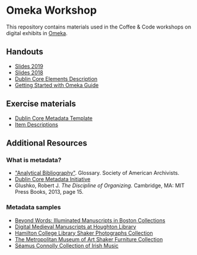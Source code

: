 # Omeka Workshop

This repository contains materials used in the Coffee & Code workshops on digital exhibits in [Omeka](http://www.omeka.net).

## Handouts
- [Slides 2019](/Omeka/Omeka-2019/2019-Coffee%20%26%20Code_%20Creating%20digital%20exhibits%20with%20Omeka.pdf)
- [Slides 2018](/Omeka/Omeka-2018/omeka-slides.pdf)
- [Dublin Core Elements Description](/Omeka/Omeka-2018/DCelements_description.pdf)
- [Getting Started with Omeka Guide](/Omeka/Omeka-2018/2018-Omeka.net-Guide.pdf)

## Exercise materials
- [Dublin Core Metadata Template](/Omeka/Omeka-2018/DCmetadata_template.pdf)
- [Item Descriptions](/Omeka/Omeka-2018/item-descriptions.pdf)
 
## Additional Resources

### What is metadata?
- ["Analytical Bibliography"](https://www2.archivists.org/glossary/terms/a/analytical-bibliography). Glossary. Society of American Archivists.
- [Dublin Core Metadata Initiative](http://dublincore.org/documents/dcmi-terms)
- Glushko, Robert J. *The Discipline of Organizing.* Cambridge, MA: MIT Press Books, 2013, page 15.

### Metadata samples
- [Beyond Words: Illuminated Manuscripts in Boston Collections](https://beyondwords2016.org/catalog?page=1&total=249)
- [Digital Medieval Manuscripts at Houghton Library](http://hcl.harvard.edu/libraries/houghton/collections/early_manuscripts/bibliographies/Eng.cfm)
- [Hamilton College Library Shaker Photographs Collection](http://contentdm6.hamilton.edu/cdm/search/collection/sha-pho/field/all/mode/all/conn/and/order/title/ad/asc&hnode=135)
- [The Metropolitan Museum of Art Shaker Furniture Collection](https://www.metmuseum.org/toah/hd/shak/hd_shak.htm)
- [Séamus Connolly Collection of Irish Music](https://connollymusiccollection.bc.edu/)
